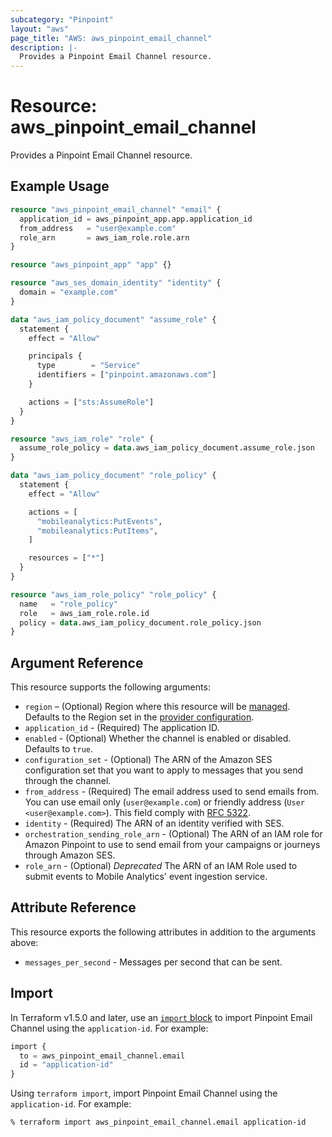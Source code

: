 ```yaml
---
subcategory: "Pinpoint"
layout: "aws"
page_title: "AWS: aws_pinpoint_email_channel"
description: |-
  Provides a Pinpoint Email Channel resource.
---
```


# Resource: aws_pinpoint_email_channel

Provides a Pinpoint Email Channel resource.

## Example Usage

```terraform
resource "aws_pinpoint_email_channel" "email" {
  application_id = aws_pinpoint_app.app.application_id
  from_address   = "user@example.com"
  role_arn       = aws_iam_role.role.arn
}

resource "aws_pinpoint_app" "app" {}

resource "aws_ses_domain_identity" "identity" {
  domain = "example.com"
}

data "aws_iam_policy_document" "assume_role" {
  statement {
    effect = "Allow"

    principals {
      type        = "Service"
      identifiers = ["pinpoint.amazonaws.com"]
    }

    actions = ["sts:AssumeRole"]
  }
}

resource "aws_iam_role" "role" {
  assume_role_policy = data.aws_iam_policy_document.assume_role.json
}

data "aws_iam_policy_document" "role_policy" {
  statement {
    effect = "Allow"

    actions = [
      "mobileanalytics:PutEvents",
      "mobileanalytics:PutItems",
    ]

    resources = ["*"]
  }
}

resource "aws_iam_role_policy" "role_policy" {
  name   = "role_policy"
  role   = aws_iam_role.role.id
  policy = data.aws_iam_policy_document.role_policy.json
}
```

## Argument Reference

This resource supports the following arguments:

* `region` – (Optional) Region where this resource will be [managed](https://docs.aws.amazon.com/general/latest/gr/rande.html#regional-endpoints). Defaults to the Region set in the [provider configuration](https://registry.terraform.io/providers/hashicorp/aws/latest/docs#aws-configuration-reference).
* `application_id` - (Required) The application ID.
* `enabled` - (Optional) Whether the channel is enabled or disabled. Defaults to `true`.
* `configuration_set` - (Optional) The ARN of the Amazon SES configuration set that you want to apply to messages that you send through the channel.
* `from_address` - (Required) The email address used to send emails from. You can use email only (`user@example.com`) or friendly address (`User <user@example.com>`). This field comply with [RFC 5322](https://www.ietf.org/rfc/rfc5322.txt).
* `identity` - (Required) The ARN of an identity verified with SES.
* `orchestration_sending_role_arn` - (Optional) The ARN of an IAM role for Amazon Pinpoint to use to send email from your campaigns or journeys through Amazon SES.
* `role_arn` - (Optional) *Deprecated* The ARN of an IAM Role used to submit events to Mobile Analytics' event ingestion service.

## Attribute Reference

This resource exports the following attributes in addition to the arguments above:

* `messages_per_second` - Messages per second that can be sent.

## Import

In Terraform v1.5.0 and later, use an [`import` block](https://developer.hashicorp.com/terraform/language/import) to import Pinpoint Email Channel using the `application-id`. For example:

```terraform
import {
  to = aws_pinpoint_email_channel.email
  id = "application-id"
}
```

Using `terraform import`, import Pinpoint Email Channel using the `application-id`. For example:

```console
% terraform import aws_pinpoint_email_channel.email application-id
```
